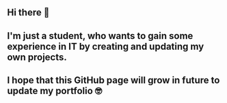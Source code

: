 ## Hi there 👋
## I'm just a student, who wants to gain some experience in IT by creating and updating my own projects.
## I hope that this GitHub page will grow in future to update my portfolio 🤓
<!--
**J0HNFURY/J0HNFURY** is a ✨ _special_ ✨ repository because its `README.md` (this file) appears on your GitHub profile.

Here are some ideas to get you started:

- 🔭 I’m currently working on ...
- 🌱 I’m currently learning ...
- 👯 I’m looking to collaborate on ...
- 🤔 I’m looking for help with ...
- 💬 Ask me about ...
- 📫 How to reach me: ...
- 😄 Pronouns: ...
- ⚡ Fun fact: ...
-->
